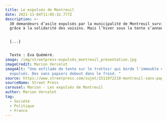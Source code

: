 ```yaml
---
title: Le expulsés de Montreuil
date: 2021-11-04T11:05:32.777Z
description: >-
  30 demandeurs d’asile expulsés par la municipalité de Montreuil survivent
  grâce à la solidarité des voisins. Mais l’hiver sous la tente s’annonce froid.


  {...}


  Texte : Eva Quéméré. 
image: /img/streetpress-expulsés_montreuil_presentation.jpg
imageCredit: Marion Vercelot
imageAlt: "Une enfilade de tente sur le trottoir qui borde l'immeuble des
  expulsés. Des sans papiers debout dans le froid. "
source: https://www.streetpress.com/sujet/1511972218-montreuil-sans-pap-expulses-municipalite-habitants-solidaires
sourceName: Street Press
carousel: Marion - Les expulsés de Montreuil
author: Marion Vercelot
tag:
  - Société
  - Politique
  - France
---
```

